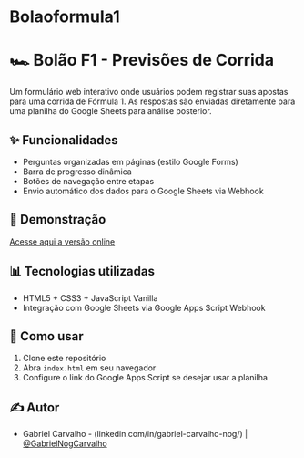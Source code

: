 # Bolaoformula1
# 🏎️ Bolão F1 - Previsões de Corrida

Um formulário web interativo onde usuários podem registrar suas apostas para uma corrida de Fórmula 1. As respostas são enviadas diretamente para uma planilha do Google Sheets para análise posterior.

## ✨ Funcionalidades

- Perguntas organizadas em páginas (estilo Google Forms)
- Barra de progresso dinâmica
- Botões de navegação entre etapas
- Envio automático dos dados para o Google Sheets via Webhook

## 🔗 Demonstração

[Acesse aqui a versão online](https://seu-link-github-pages)

## 📊 Tecnologias utilizadas

- HTML5 + CSS3 + JavaScript Vanilla
- Integração com Google Sheets via Google Apps Script Webhook

## 🚀 Como usar

1. Clone este repositório
2. Abra `index.html` em seu navegador
3. Configure o link do Google Apps Script se desejar usar a planilha

## ✍️ Autor

- Gabriel Carvalho - (linkedin.com/in/gabriel-carvalho-nog/) | [@GabrielNogCarvalho](https://github.com/GabrielNogCarvalho)

